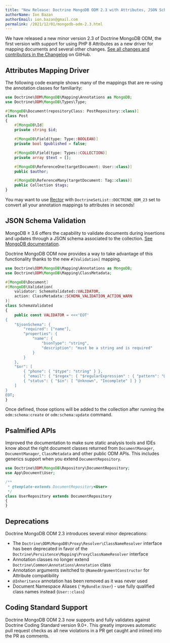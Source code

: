 ```yaml
---
title: "New Release: Doctrine MongoDB ODM 2.3 with Attributes, JSON Schema Validation and more"
authorName: Ion Bazan
authorEmail: ion.bazan@gmail.com
permalink: /2021/12/01/mongodb-odm-2.3.html
---
```


We have released a new minor version 2.3 of Doctrine MongoDB ODM, the first version
with support for using PHP 8 Attributes as a new driver for mapping documents
and several other changes. [See all changes and contributors in the
Changelog](https://github.com/doctrine/mongodb-odm/releases/tag/2.3.0) on GitHub.

## Attributes Mapping Driver

The following code example shows many of the mappings that are re-using
the annotation classes for familiarity:

```php
use Doctrine\ODM\MongoDB\Mapping\Annotations as MongoDB;
use Doctrine\ODM\MongoDB\Types\Type;

#[MongoDB\Document(repositoryClass: PostRepository::class)]
class Post
{
    #[MongoDB\Id]
    private string $id;

    #[MongoDB\Field(type: Type::BOOLEAN)]
    private bool $published = false;

    #[MongoDB\Field(type: Types::COLLECTION)]
    private array $text = [];

    #[MongoDB\ReferenceOne(targetDocument: User::class)]
    public $author;

    #[MongoDB\ReferenceMany(targetDocument: Tag::class)]
    public Collection $tags;
}
```

You may want to use [Rector](https://getrector.org/) with `DoctrineSetList::DOCTRINE_ODM_23` set
to convert all your annotation mappings to attributes in seconds!

## JSON Schema Validation

MongoDB ≥ 3.6 offers the capability to validate documents during
insertions and updates through a JSON schema associated to the collection. 
[See MongoDB documentation](https://docs.mongodb.com/manual/core/schema-validation/).

Doctrine MongoDB ODM now provides a way to take advantage of this functionality
thanks to the new `#[Validation]` mapping.

```php
use Doctrine\ODM\MongoDB\Mapping\Annotations as MongoDB;
use Doctrine\ODM\MongoDB\Mapping\ClassMetadata;

#[MongoDB\Document]
#[MongoDB\Validation(
    validator: SchemaValidated::VALIDATOR,
    action: ClassMetadata::SCHEMA_VALIDATION_ACTION_WARN
)]
class SchemaValidated
{
    public const VALIDATOR = <<<'EOT'
{
    "$jsonSchema": {
        "required": ["name"],
        "properties": {
            "name": {
                "bsonType": "string",
                "description": "must be a string and is required"
            }
        }
    },
    "$or": [
        { "phone": { "$type": "string" } },
        { "email": { "$regex": { "$regularExpression" : { "pattern": "@mongodb\\.com$", "options": "" } } } },
        { "status": { "$in": [ "Unknown", "Incomplete" ] } }
    ]
}
EOT;
}


```

Once defined, those options will be added to the collection after running
the ``odm:schema:create`` or ``odm:schema:update`` command.

## Psalmified APIs

Improved the documentation to make sure static analysis tools and IDEs know
about the right document classes returned from `DocumentManager`,
`DocumentManager`, `ClassMetadata` and other public ODM APIs. This includes generics support
when you extend `DocumentRepository`.

```php
use Doctrine\ODM\MongoDB\Repository\DocumentRepository;
use App\Document\User;

/**
 * @template-extends DocumentRepository<User>
 */
class UserRepository extends DocumentRepository
{
}
```


## Deprecations

Doctrine MongoDB ODM 2.3 introduces several minor deprecations:

- The `Doctrine\ODM\MongoDB\Proxy\Resolver\ClassNameResolver` interface has been deprecated in favor 
  of the `Doctrine\Persistence\Mapping\ProxyClassNameResolver` interface
- Annotation classes no longer extend `Doctrine\Common\Annotations\Annotation` class
- Annotation arguments switched to `@NamedArgumentConstructor` for Attribute compatibility
- `@Inheritance` annotation has been removed as it was never used
- Document Namespace Aliases (`'MyBundle:User`) - use fully qualified class names instead (`User::class`)

## Coding Standard Support

Doctrine MongoDB ODM 2.3 now supports and fully validates against Doctrine Coding
Standard version 9.0+. This greatly improves automatic pull request checks as
all new violations in a PR get caught and inlined into the PR as comments.

